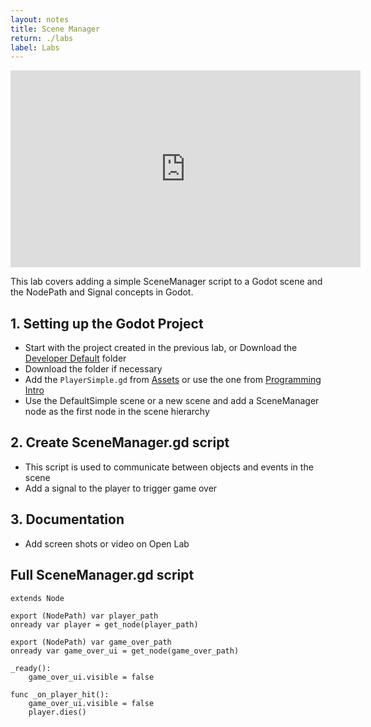 ```yaml
---
layout: notes
title: Scene Manager
return: ./labs
label: Labs
---
```


<iframe width="560" height="315" src="https://www.youtube.com/embed/30I1BoK4UJ8?rel=0" frameborder="0" allowfullscreen></iframe>

This lab covers adding a simple SceneManager script to a Godot scene and the NodePath and Signal concepts in Godot.

## 1. Setting up the Godot Project
- Start with the project created in the previous lab, or Download the [Developer Default](./Developer_Default.zip) folder
- Download the folder if necessary
- Add the `PlayerSimple.gd` from [Assets](./Assets.zip) or use the one from [Programming Intro](1-0_Programming_Intro)
- Use the DefaultSimple scene or a new scene and add a SceneManager node as the first node in the scene hierarchy

## 2. Create SceneManager.gd script
- This script is used to communicate between objects and events in the scene
- Add a signal to the player to trigger game over

## 3. Documentation
- Add screen shots or video on Open Lab

## Full SceneManager.gd script
```
extends Node

export (NodePath) var player_path
onready var player = get_node(player_path)

export (NodePath) var game_over_path
onready var game_over_ui = get_node(game_over_path)

_ready():
	game_over_ui.visible = false

func _on_player_hit():
	game_over_ui.visible = false
	player.dies()

```